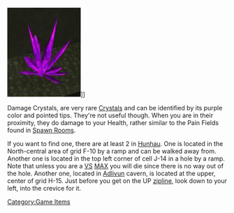 ![](images/Damagecrystal.jpg "fig:Damagecrystal.JPG")\]\]

Damage Crystals, are very rare [Crystals](Crystal "wikilink") and can be
identified by its purple color and pointed tips. They're not useful
though. When you are in their proximity, they do damage to your Health,
rather similar to the Pain Fields found in [Spawn
Rooms](Spawn_Room "wikilink").

If you want to find one, there are at least 2 in
[Hunhau](Hunhau "wikilink"). One is located in the North-central area of
grid F-10 by a ramp and can be walked away from. Another one is located
in the top left corner of cell J-14 in a hole by a ramp. Note that
unless you are a [VS](VS "wikilink") [MAX](MAX "wikilink") you will die
since there is no way out of the hole. Another one, located in
[Adlivun](Adlivun "wikilink") cavern, is located at the upper, center of
grid H-15. Just before you get on the UP [zipline](zipline "wikilink"),
look down to your left, into the crevice for it.

[Category:Game Items](Category:Game_Items "wikilink")
